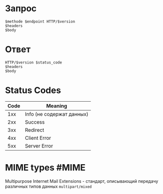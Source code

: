 # Запрос
```
$methode $endpoint HTTP/$version
$headers
$body
```
# Ответ
```
HTTP/$version $status_code
$headers
$body
```

# Status Codes

| Code | Meaning                   |
|:---- | ------------------------- |
| 1xx  | Info (не содержат данных) |
| 2xx  | Success                   |
| 3xx  | Redirect                  |
| 4xx  | Client Error              |
| 5xx  | Server Error              |

# MIME types #MIME
Multipurpose Internet Mail Extensions - стандарт, описывающий передачу различных типов данных `multipart/mixed`